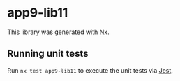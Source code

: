 # app9-lib11

This library was generated with [Nx](https://nx.dev).

## Running unit tests

Run `nx test app9-lib11` to execute the unit tests via [Jest](https://jestjs.io).

